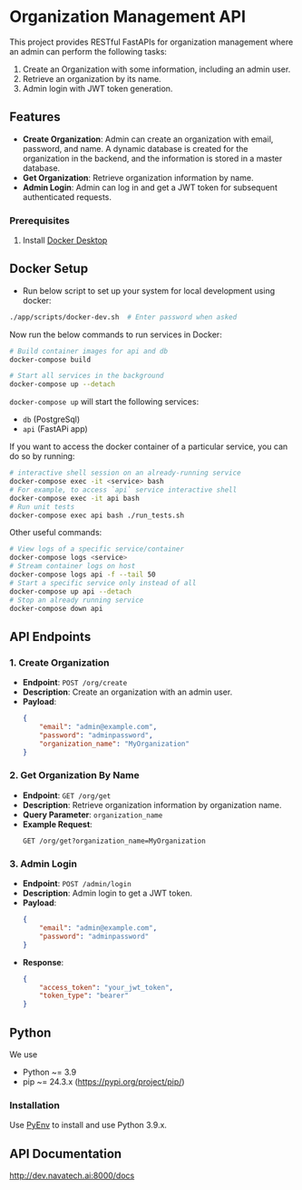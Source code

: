 # Organization Management API

This project provides RESTful FastAPIs for organization management where an admin can perform the following tasks:

1. Create an Organization with some information, including an admin user.
2. Retrieve an organization by its name.
3. Admin login with JWT token generation.

## Features

- **Create Organization**: Admin can create an organization with email, password, and name. A dynamic database is created for the organization in the backend, and the information is stored in a master database.
- **Get Organization**: Retrieve organization information by name.
- **Admin Login**: Admin can log in and get a JWT token for subsequent authenticated requests.


### Prerequisites

1. Install [Docker Desktop](https://www.docker.com/products/docker-desktop/)

## Docker Setup

- Run below script to set up your system for local development using docker:

```bash
./app/scripts/docker-dev.sh  # Enter password when asked
```

Now run the below commands to run services in Docker:

```bash
# Build container images for api and db
docker-compose build

# Start all services in the background
docker-compose up --detach
```

`docker-compose up` will start the following services:

- `db` (PostgreSql)
- `api` (FastAPi app)

If you want to access the docker container of a particular service, you can do so by running:

```bash
# interactive shell session on an already-running service
docker-compose exec -it <service> bash
# For example, to access `api` service interactive shell
docker-compose exec -it api bash
# Run unit tests
docker-compose exec api bash ./run_tests.sh
```

Other useful commands:

```bash
# View logs of a specific service/container
docker-compose logs <service>
# Stream container logs on host
docker-compose logs api -f --tail 50
# Start a specific service only instead of all
docker-compose up api --detach
# Stop an already running service
docker-compose down api
```


## API Endpoints

### 1. Create Organization
- **Endpoint**: `POST /org/create`
- **Description**: Create an organization with an admin user.
- **Payload**:
    ```json
    {
        "email": "admin@example.com",
        "password": "adminpassword",
        "organization_name": "MyOrganization"
    }
    ```

### 2. Get Organization By Name
- **Endpoint**: `GET /org/get`
- **Description**: Retrieve organization information by organization name.
- **Query Parameter**: `organization_name`
- **Example Request**:
    ```
    GET /org/get?organization_name=MyOrganization
    ```

### 3. Admin Login
- **Endpoint**: `POST /admin/login`
- **Description**: Admin login to get a JWT token.
- **Payload**:
    ```json
    {
        "email": "admin@example.com",
        "password": "adminpassword"
    }
    ```
- **Response**:
    ```json
    {
        "access_token": "your_jwt_token",
        "token_type": "bearer"
    }
    ```

## Python

We use

- Python ~= 3.9
- pip ~= 24.3.x (https://pypi.org/project/pip/)

### Installation

Use [PyEnv](https://github.com/pyenv/pyenv) to install and use Python 3.9.x.

## API Documentation

http://dev.navatech.ai:8000/docs


